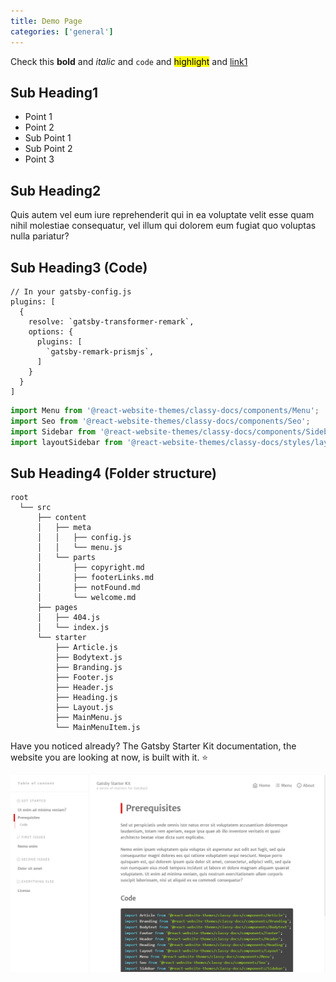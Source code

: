 ```yaml
---
title: Demo Page
categories: ['general']
---
```


Check this **bold** and _italic_ and ```code``` and <mark>highlight</mark> and [link1](https://google.com) 

## Sub Heading1

- Point 1
- Point 2
- Sub Point 1
- Sub Point 2
- Point 3 



## Sub Heading2

Quis autem vel eum iure reprehenderit qui in ea voluptate velit esse quam nihil molestiae consequatur, vel illum qui dolorem eum fugiat quo voluptas nulla pariatur?

## Sub Heading3 (Code)


```javascript{2,6-8}
// In your gatsby-config.js
plugins: [
  {
    resolve: `gatsby-transformer-remark`,
    options: {
      plugins: [
        `gatsby-remark-prismjs`,
      ]
    }
  }
]
```



```javascript
import Menu from '@react-website-themes/classy-docs/components/Menu';
import Seo from '@react-website-themes/classy-docs/components/Seo';
import Sidebar from '@react-website-themes/classy-docs/components/Sidebar';
import layoutSidebar from '@react-website-themes/classy-docs/styles/layoutSidebar';
```



## Sub Heading4 (Folder structure)

```
root
  └── src
      ├── content
      │   ├── meta
      │   │   ├── config.js
      │   │   └── menu.js
      │   └── parts
      │       ├── copyright.md
      │       ├── footerLinks.md
      │       ├── notFound.md
      │       └── welcome.md
      ├── pages
      │   ├── 404.js
      │   └── index.js
      └── starter
          ├── Article.js
          ├── Bodytext.js
          ├── Branding.js
          ├── Footer.js
          ├── Header.js
          ├── Heading.js
          ├── Layout.js
          ├── MainMenu.js
          └── MainMenuItem.js
```


Have you noticed already? The Gatsby Starter Kit documentation, the website you are looking at now, is built with it. :star:

![gatsby-starter-kit-classy-docs](./gatsby-starter-kit-classy-docs.png)
